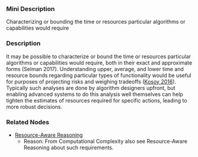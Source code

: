 ### Mini Description

Characterizing or bounding the time or resources particular algorithms or capabilities would require

### Description

It may be possible to characterize or bound the time or resources particular algorithms or capabilities would require, both in their exact and approximate forms (Selman 2017). Understanding upper, average, and lower time and resource bounds regarding particular types of functionality would be useful for purposes of projecting risks and weighing tradeoffs ([Kosoy 2016](https://arxiv.org/pdf/1608.04112v4)). Typically such analyses are done by algorithm designers upfront, but enabling advanced systems to do this analysis well themselves can help tighten the estimates of resources required for specific actions, leading to more robust decisions.

### Related Nodes

- [Resource-Aware Reasoning](/Value_Alignment/Validation/Increasing_Contextual_Awareness/Uncertainty_Identification_and_Management/Resource-Aware_Reasoning/Resource-Aware_Reasoning.md)
	- Reason: From Computational Complexity also see Resource-Aware Reasoning about such requirements.
